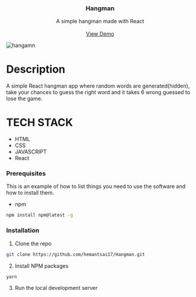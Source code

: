 <h3 align="center">
Hangman
  </h3>
  
 <p align="center">
  A simple hangman made with React
    <br />
    <br />
    <a href="https://hemant-sai-hangman1.netlify.app/ ">View Demo</a>
   
  </p>
</p>

![hangamn](https://user-images.githubusercontent.com/44155019/142735740-555ef1c7-8750-4dfe-92e5-7b853b00970e.png)

# Description
   
   A simple React hangman app where random words are generated(hidden), take your chances to guess the right word and it takes 6 wrong guessed to lose the game.

# TECH STACK 
  * HTML
  * CSS
  * JAVASCRIPT
  * React

### Prerequisites

This is an example of how to list things you need to use the software and how to install them.

- npm

```sh
npm install npm@latest -g
```

### Installation

1. Clone the repo

```sh
git clone https://github.com/hemantsai17/Hangman.git
```

2. Install NPM packages

```sh
yarn
```

3. Run the local development server

